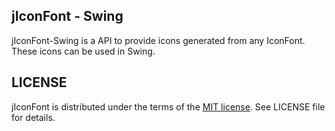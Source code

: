 ## jIconFont - Swing

jIconFont-Swing is a API to provide icons generated from any IconFont. These icons can be used in Swing.

## LICENSE
jIconFont is distributed under the terms of the [MIT license](http://opensource.org/licenses/mit-license.html). See LICENSE file for details.


